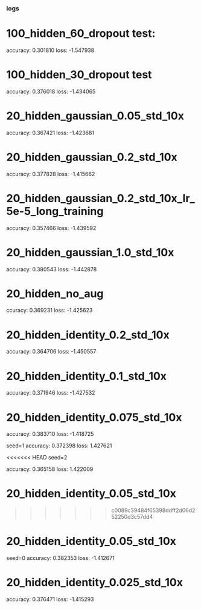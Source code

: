 
### logs

# 100_hidden_60_dropout test:

accuracy: 0.301810
loss: -1.547938


# 100_hidden_30_dropout test

accuracy: 0.376018
loss: -1.434065


# 20_hidden_gaussian_0.05_std_10x

accuracy: 0.367421
loss: -1.423681

# 20_hidden_gaussian_0.2_std_10x

accuracy: 0.377828
loss: -1.415662

# 20_hidden_gaussian_0.2_std_10x_lr_5e-5_long_training

accuracy: 0.357466
loss: -1.439592


# 20_hidden_gaussian_1.0_std_10x

accuracy: 0.380543
loss: -1.442878


# 20_hidden_no_aug

ccuracy: 0.369231
loss: -1.425623

# 20_hidden_identity_0.2_std_10x

accuracy: 0.364706
loss: -1.450557

# 20_hidden_identity_0.1_std_10x

accuracy: 0.371946
loss: -1.427532

# 20_hidden_identity_0.075_std_10x

accuracy: 0.383710
loss: -1.418725

seed=1
accuracy: 0.372398
loss: 1.427621

<<<<<<< HEAD
seed=2

accuracy: 0.365158
loss: 1.422009

20_hidden_identity_0.05_std_10x
=======
>>>>>>> c0089c39484f65398ddff2d06d252250d3c57dd4

# 20_hidden_identity_0.05_std_10x

seed=0
accuracy: 0.382353
loss: -1.412671


# 20_hidden_identity_0.025_std_10x

accuracy: 0.376471
loss: -1.415293



